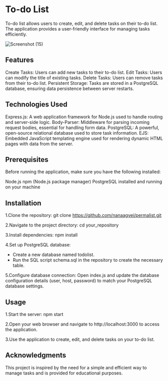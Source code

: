# To-do List
To-do list allows users to create, edit, and delete tasks on their to-do list. The application provides a user-friendly interface for managing tasks efficiently.

![Screenshot (15)](https://github.com/user-attachments/assets/7320f4cf-83a9-44d7-965a-d59935016ff7)


## Features
Create Tasks: Users can add new tasks to their to-do list.
Edit Tasks: Users can modify the title of existing tasks.
Delete Tasks: Users can remove tasks from their to-do list.
Persistent Storage: Tasks are stored in a PostgreSQL database, ensuring data persistence between server restarts.
## Technologies Used
Express.js: A web application framework for Node.js used to handle routing and server-side logic.
Body-Parser: Middleware for parsing incoming request bodies, essential for handling form data.
PostgreSQL: A powerful, open-source relational database used to store task information.
EJS: Embedded JavaScript templating engine used for rendering dynamic HTML pages with data from the server.

## Prerequisites
Before running the application, make sure you have the following installed:

Node.js
npm (Node.js package manager)
PostgreSQL installed and running on your machine

## Installation
1.Clone the repository:
git clone https://github.com/nanaagyei/permalist.git

2.Navigate to the project directory:
cd your_repository

3.Install dependencies:
npm install

4.Set up PostgreSQL database:

* Create a new database named todolist.
* Run the SQL script schema.sql in the repository to create the necessary table.

5.Configure database connection:
Open index.js and update the database configuration details (user, host, password) to match your PostgreSQL database settings.

## Usage

1.Start the server:
npm start

2.Open your web browser and navigate to http://localhost:3000 to access the application.

3.Use the application to create, edit, and delete tasks on your to-do list.

## Acknowledgments
This project is inspired by the need for a simple and efficient way to manage tasks and is provided for educational purposes.
